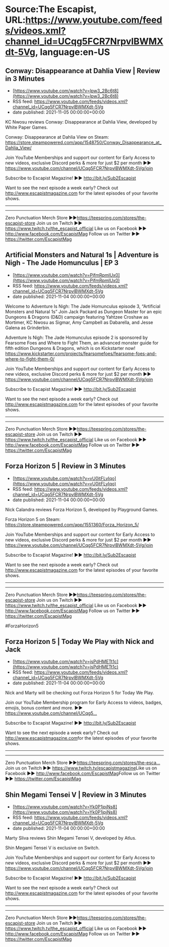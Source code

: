 # Source:The Escapist, URL:https://www.youtube.com/feeds/videos.xml?channel_id=UCqg5FCR7NrpvlBWMXdt-5Vg, language:en-US

## Conway: Disappearance at Dahlia View | Review in 3 Minutes
 - [https://www.youtube.com/watch?v=lpw3_2Bc6t8](https://www.youtube.com/watch?v=lpw3_2Bc6t8)
 - RSS feed: https://www.youtube.com/feeds/videos.xml?channel_id=UCqg5FCR7NrpvlBWMXdt-5Vg
 - date published: 2021-11-05 00:00:00+00:00

KC Nwosu reviews Conway: Disappearance at Dahlia View, developed by White Paper Games.

Conway: Disappearance at Dahlia View on Steam: https://store.steampowered.com/app/1548750/Conway_Disappearance_at_Dahlia_View/

Join YouTube Memberships and support our content for Early Access to new videos, exclusive Discord perks & more for just $2 per month ►► https://www.youtube.com/channel/UCqg5FCR7NrpvlBWMXdt-5Vg/join

Subscribe to Escapist Magazine! ►► http://bit.ly/Sub2Escapist

Want to see the next episode a week early? Check out http://www.escapistmagazine.com for the latest episodes of your favorite shows.

---



---


Zero Punctuation Merch Store ►►https://teespring.com/stores/the-escapist-store
Join us on Twitch ►► https://www.twitch.tv/the_escapist_official
Like us on Facebook ►► http://www.facebook.com/EscapistMag
Follow us on Twitter ►► https://twitter.com/EscapistMag

## Artificial Monsters and Natural 1s | Adventure is Nigh - The Jade Homunculus | EP 3
 - [https://www.youtube.com/watch?v=PjfmRpmlUx0](https://www.youtube.com/watch?v=PjfmRpmlUx0)
 - RSS feed: https://www.youtube.com/feeds/videos.xml?channel_id=UCqg5FCR7NrpvlBWMXdt-5Vg
 - date published: 2021-11-04 00:00:00+00:00

Welcome to Adventure Is Nigh: The Jade Homunculus episode 3, “Artificial Monsters and Natural 1s” Join Jack Packard as Dungeon Master for an epic Dungeons & Dragons (D&D) campaign featuring Yahtzee Croshaw as Mortimer, KC Nwosu as Sigmar, Amy Campbell as Dabarella, and Jesse Galena as Grinderbin.

Adventure Is Nigh: The Jade Homunculus episode 2 is sponsored by Fearsome Foes and Where to Fight Them, an advanced monster guide for fifth edition Dungeons & Dragons, which is on Kickstarter now! https://www.kickstarter.com/projects/fearsomefoes/fearsome-foes-and-where-to-fight-them-0/

Join YouTube Memberships and support our content for Early Access to new videos, exclusive Discord perks & more for just $2 per month ►► https://www.youtube.com/channel/UCqg5FCR7NrpvlBWMXdt-5Vg/join

Subscribe to Escapist Magazine! ►► http://bit.ly/Sub2Escapist

Want to see the next episode a week early? Check out http://www.escapistmagazine.com for the latest episodes of your favorite shows.

---



---


Zero Punctuation Merch Store ►►https://teespring.com/stores/the-escapist-store
Join us on Twitch ►► https://www.twitch.tv/the_escapist_official
Like us on Facebook ►► http://www.facebook.com/EscapistMag
Follow us on Twitter ►► https://twitter.com/EscapistMag

## Forza Horizon 5 | Review in 3 Minutes
 - [https://www.youtube.com/watch?v=vU0itFLyIqo](https://www.youtube.com/watch?v=vU0itFLyIqo)
 - RSS feed: https://www.youtube.com/feeds/videos.xml?channel_id=UCqg5FCR7NrpvlBWMXdt-5Vg
 - date published: 2021-11-04 00:00:00+00:00

Nick Calandra reviews Forza Horizon 5, developed by Playground Games.

Forza Horizon 5 on Steam: https://store.steampowered.com/app/1551360/Forza_Horizon_5/

Join YouTube Memberships and support our content for Early Access to new videos, exclusive Discord perks & more for just $2 per month ►► https://www.youtube.com/channel/UCqg5FCR7NrpvlBWMXdt-5Vg/join

Subscribe to Escapist Magazine! ►► http://bit.ly/Sub2Escapist

Want to see the next episode a week early? Check out http://www.escapistmagazine.com for the latest episodes of your favorite shows.

---



---


Zero Punctuation Merch Store ►►https://teespring.com/stores/the-escapist-store
Join us on Twitch ►► https://www.twitch.tv/the_escapist_official
Like us on Facebook ►► http://www.facebook.com/EscapistMag
Follow us on Twitter ►► https://twitter.com/EscapistMag

#ForzaHorizon5

## Forza Horizon 5 | Today We Play with Nick and Jack
 - [https://www.youtube.com/watch?v=jsPdHMETt1c](https://www.youtube.com/watch?v=jsPdHMETt1c)
 - RSS feed: https://www.youtube.com/feeds/videos.xml?channel_id=UCqg5FCR7NrpvlBWMXdt-5Vg
 - date published: 2021-11-04 00:00:00+00:00

Nick and Marty will be checking out Forza Horizon 5 for Today We Play.

Join our YouTube Membership program for Early Access to videos, badges, emojis, bonus content and more. ►► https://www.youtube.com/channel/UCqg5...​

Subscribe to Escapist Magazine! ►► http://bit.ly/Sub2Escapist​

Want to see the next episode a week early? Check out http://www.escapistmagazine.com​ for the latest episodes of your favorite shows.

---



---


Zero Punctuation Merch Store ►►https://teespring.com/stores/the-esca...​
Join us on Twitch ►► https://www.twitch.tv/escapistmagazine​ 
Like us on Facebook ►► http://www.facebook.com/EscapistMag​
Follow us on Twitter ►► https://twitter.com/EscapistMag

## Shin Megami Tensei V | Review in 3 Minutes
 - [https://www.youtube.com/watch?v=Yk0P1jpjNs8](https://www.youtube.com/watch?v=Yk0P1jpjNs8)
 - RSS feed: https://www.youtube.com/feeds/videos.xml?channel_id=UCqg5FCR7NrpvlBWMXdt-5Vg
 - date published: 2021-11-04 00:00:00+00:00

Marty Sliva reviews Shin Megami Tensei V, developed by Atlus.

Shin Megami Tensei V is exclusive on Switch.

Join YouTube Memberships and support our content for Early Access to new videos, exclusive Discord perks & more for just $2 per month ►► https://www.youtube.com/channel/UCqg5FCR7NrpvlBWMXdt-5Vg/join

Subscribe to Escapist Magazine! ►► http://bit.ly/Sub2Escapist

Want to see the next episode a week early? Check out http://www.escapistmagazine.com for the latest episodes of your favorite shows.

---



---


Zero Punctuation Merch Store ►►https://teespring.com/stores/the-escapist-store
Join us on Twitch ►► https://www.twitch.tv/the_escapist_official
Like us on Facebook ►► http://www.facebook.com/EscapistMag
Follow us on Twitter ►► https://twitter.com/EscapistMag

